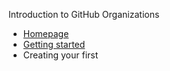 Introduction to GitHub Organizations 
* [Homepage](../README.md)
* [Getting started](01-Intro.md)
* Creating your first 
